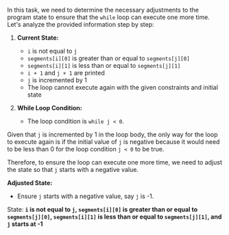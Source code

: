 In this task, we need to determine the necessary adjustments to the program state to ensure that the `while` loop can execute one more time. Let's analyze the provided information step by step:

1. **Current State:**
   - `i` is not equal to `j`
   - `segments[i][0]` is greater than or equal to `segments[j][0]`
   - `segments[i][1]` is less than or equal to `segments[j][1]`
   - `i + 1` and `j + 1` are printed
   - `j` is incremented by 1
   - The loop cannot execute again with the given constraints and initial state

2. **While Loop Condition:**
   - The loop condition is `while j < 0`.

Given that `j` is incremented by 1 in the loop body, the only way for the loop to execute again is if the initial value of `j` is negative because it would need to be less than 0 for the loop condition `j < 0` to be true.

Therefore, to ensure the loop can execute one more time, we need to adjust the state so that `j` starts with a negative value.

**Adjusted State:**
- Ensure `j` starts with a negative value, say `j` is -1.

State: **`i` is not equal to `j`, `segments[i][0]` is greater than or equal to `segments[j][0]`, `segments[i][1]` is less than or equal to `segments[j][1]`, and `j` starts at -1**